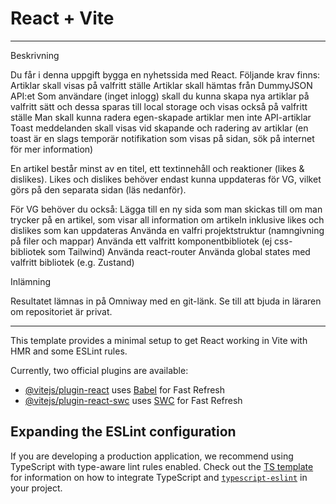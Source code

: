 # React + Vite

******************************************************

Beskrivning

Du får i denna uppgift bygga en nyhetssida med React. Följande krav finns:
Artiklar skall visas på valfritt ställe
Artiklar skall hämtas från DummyJSON API:et
Som användare (inget inlogg) skall du kunna skapa nya artiklar på valfritt sätt och dessa sparas till local storage och visas också på valfritt ställe
Man skall kunna radera egen-skapade artiklar men inte API-artiklar
Toast meddelanden skall visas vid skapande och radering av artiklar (en toast är en slags temporär notifikation som visas på sidan, sök på internet för mer information)

En artikel består minst av en titel, ett textinnehåll och reaktioner (likes & dislikes). Likes och dislikes behöver endast kunna uppdateras för VG, vilket görs på den separata sidan (läs nedanför).

För VG behöver du också:
Lägga till en ny sida som man skickas till om man trycker på en artikel, som visar all information om artikeln inklusive likes och dislikes som kan uppdateras
Använda en valfri projektstruktur (namngivning på filer och mappar)
Använda ett valfritt komponentbibliotek (ej css-bibliotek som Tailwind) 
Använda react-router
Använda global states med valfritt bibliotek (e.g. Zustand)

Inlämning

Resultatet lämnas in på Omniway med en git-länk. Se till att bjuda in läraren om repositoriet är privat.


*****************************************************************

This template provides a minimal setup to get React working in Vite with HMR and some ESLint rules.

Currently, two official plugins are available:

- [@vitejs/plugin-react](https://github.com/vitejs/vite-plugin-react/blob/main/packages/plugin-react) uses [Babel](https://babeljs.io/) for Fast Refresh
- [@vitejs/plugin-react-swc](https://github.com/vitejs/vite-plugin-react/blob/main/packages/plugin-react-swc) uses [SWC](https://swc.rs/) for Fast Refresh

## Expanding the ESLint configuration

If you are developing a production application, we recommend using TypeScript with type-aware lint rules enabled. Check out the [TS template](https://github.com/vitejs/vite/tree/main/packages/create-vite/template-react-ts) for information on how to integrate TypeScript and [`typescript-eslint`](https://typescript-eslint.io) in your project.
